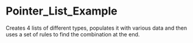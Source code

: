 # Pointer_List_Example

Creates 4 lists of different types, populates it with various data and then uses a set of rules to find the combination at the end.
